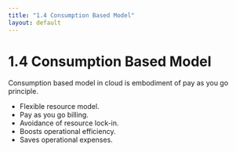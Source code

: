 ```yaml
---
title: "1.4 Consumption Based Model"
layout: default
---
```


# 1.4 Consumption Based Model

Consumption based model in cloud is embodiment of pay as you go principle. 

- Flexible resource model.
- Pay as you go billing.
- Avoidance of resource lock-in.
- Boosts operational efficiency.
- Saves operational expenses.